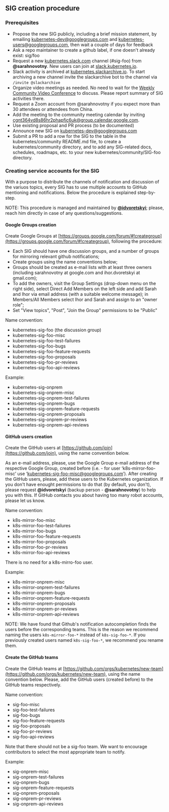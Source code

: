 ## SIG creation procedure

### Prerequisites

* Propose the new SIG publicly, including a brief mission statement, by emailing kubernetes-dev@googlegroups.com and kubernetes-users@googlegroups.com, then wait a couple of days for feedback
* Ask a repo maintainer to create a github label, if one doesn't already exist: sig/foo
* Request a new [kubernetes.slack.com](http://kubernetes.slack.com) channel (#sig-foo) from **@sarahnovotny**.  New users can join at [slack.kubernetes.io](http://slack.kubernetes.io).
* Slack activity is archived at [kubernetes.slackarchive.io](http://kubernetes.slackarchive.io).  To start archiving a new channel invite the slackarchive bot to the channel via `/invite @slackarchive`
* Organize video meetings as needed. No need to wait for the [Weekly Community Video Conference](community/README.md) to discuss. Please report summary of SIG activities there.
 * Request a Zoom account from @sarahnovotny if you expect more than 30 attendees or attendees from China.
 * Add the meeting to the community meeting calendar by inviting cgnt364vd8s86hr2phapfjc6uk@group.calendar.google.com.
* Use existing proposal and PR process (to be documented)
* Announce new SIG on kubernetes-dev@googlegroups.com 
* Submit a PR to add a row for the SIG to the table in the kubernetes/community README.md file, to create a kubernetes/community directory, and to add any SIG-related docs, schedules, roadmaps, etc. to your new kubernetes/community/SIG-foo directory.

### **Creating service accounts for the SIG**

With a purpose to distribute the channels of notification and discussion of the variuos topics, every SIG has to use multiple accounts to GitHub mentioning and notifications. Below the procedure is explained step-by-step.

NOTE: This procedure is managed and maintained by **[@idvoretskyi](https://github.com/idvoretskyi)**; please, reach him directly in case of any questions/suggestions.

#### **Google Groups creation**

Create Google Groups at [https://groups.google.com/forum/#!creategroup](https://groups.google.com/forum/#!creategroup), following the procedure: 

* Each SIG should have one discussion groups, and a number of groups for mirroring relevant github notifications;
* Create groups using the name conventions below;
* Groups should be created as e-mail lists with at least three owners (including sarahnovotny at google.com and ihor.dvoretskyi at gmail.com);
* To add the owners, visit the Group Settings (drop-down menu on the right side), select Direct Add Members on the left side and add Sarah and Ihor via email address (with a suitable welcome message); in Members/All Members select Ihor and Sarah and assign to an "owner role";
* Set "View topics", "Post", "Join the Group" permissions to be "Public"

Name convention:

* kubernetes-sig-foo (the discussion group)
* kubernetes-sig-foo-misc
* kubernetes-sig-foo-test-failures
* kubernetes-sig-foo-bugs
* kubernetes-sig-foo-feature-requests
* kubernetes-sig-foo-proposals
* kubernetes-sig-foo-pr-reviews
* kubernetes-sig-foo-api-reviews

Example:

* kubernetes-sig-onprem
* kubernetes-sig-onprem-misc
* kubernetes-sig-onprem-test-failures
* kubernetes-sig-onprem-bugs
* kubernetes-sig-onprem-feature-requests
* kubernetes-sig-onprem-proposals
* kubernetes-sig-onprem-pr-reviews
* kubernetes-sig-onprem-api-reviews

#### **GitHub users creation**

Create the GitHub users at [https://github.com/join](https://github.com/join), using the name convention below.

As an e-mail address, please, use the Google Group e-mail address of the respective Google Group, created before (i.e. - for user ‘k8s-mirror-foo-misc’ use ‘[kubernetes-sig-foo-misc@googlegroups.com](mailto:kubernetes-sig-foo-misc@googlegroups.com)’). After creating the GitHub users, please, add these users to the Kubernetes organization. If you don't have enought permissions to do that (by default, you don't), please request **@idvoretskyi** (backup person - **@sarahnovotny**) to help you with this. If GitHub contacts you about having too many robot accounts, please let us know. 


Name convention:

* k8s-mirror-foo-misc 
* k8s-mirror-foo-test-failures
* k8s-mirror-foo-bugs
* k8s-mirror-foo-feature-requests
* k8s-mirror-foo-proposals
* k8s-mirror-foo-pr-reviews
* k8s-mirror-foo-api-reviews

There is no need for a k8s-mirro-foo user.

Example:

* k8s-mirror-onprem-misc
* k8s-mirror-onprem-test-failures
* k8s-mirror-onprem-bugs
* k8s-mirror-onprem-feature-requests
* k8s-mirror-onprem-proposals
* k8s-mirror-onprem-pr-reviews
* k8s-mirror-onprem-api-reviews

NOTE: We have found that Github's notification autocompletion finds the users before the corresponding teams. This is the reason we recommend naming the users `k8s-mirror-foo-*` instead of `k8s-sig-foo-*`. If you previously created users named `k8s-sig-foo-*`, we recommend you rename them.

#### **Create the GitHub teams**

Create the GitHub teams at [https://github.com/orgs/kubernetes/new-team](https://github.com/orgs/kubernetes/new-team), using the name convention below. Please, add the GitHub users (created before) to the GitHub teams respectively.

Name convention:

* sig-foo-misc 
* sig-foo-test-failures
* sig-foo-bugs
* sig-foo-feature-requests
* sig-foo-proposals
* sig-foo-pr-reviews
* sig-foo-api-reviews

Note that there should not be a sig-foo team. We want to encourage contributors to select the most appropriate team to notify.

Example:

* sig-onprem-misc
* sig-onprem-test-failures
* sig-onprem-bugs
* sig-onprem-feature-requests
* sig-onprem-proposals
* sig-onprem-pr-reviews
* sig-onprem-api-reviews
